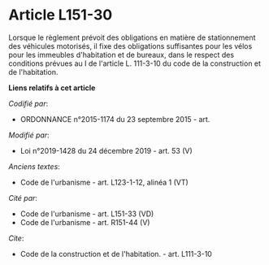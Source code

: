 # Article L151-30

Lorsque le règlement prévoit des obligations en matière de stationnement des véhicules motorisés, il fixe des obligations
suffisantes pour les vélos pour les immeubles d'habitation et de bureaux, dans le respect des conditions prévues au I de
l'article L. 111-3-10 du code de la construction et de l'habitation.

**Liens relatifs à cet article**

_Codifié par_:

  - ORDONNANCE n°2015-1174 du 23 septembre 2015 - art.

_Modifié par_:

  - Loi n°2019-1428 du 24 décembre 2019 - art. 53 (V)

_Anciens textes_:

  - Code de l'urbanisme - art. L123-1-12, alinéa 1 (VT)

_Cité par_:

  - Code de l'urbanisme - art. L151-33 (VD)
  - Code de l'urbanisme - art. R151-44 (V)

_Cite_:

  - Code de la construction et de l'habitation. - art. L111-3-10
